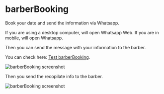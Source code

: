 
# barberBooking

Book your date and send the information vía Whatsapp.

If you are using a desktop computer, will open Whatsapp Web. If you are in mobile, will open Whatsapp.

Then you can send the message with your information to the barber.

You can check here: [Test barberBooking](http://www.soydiego.com.ar/myCodes/barberBooking).

  

![barberBooking screenshot](http://www.soydiego.com.ar/myCodes/barberBooking/img/screenshot.png)

Then you send the recopilate info to the barber.


![barberBooking screenshot](http://www.soydiego.com.ar/myCodes/barberBooking/img/screenshot2.png)
